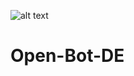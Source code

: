 ![alt text](https://lh5.googleusercontent.com/CGS2yO1QFLVWLntidtqmtEHnFrwANFy_ehN95129PWOByLkvX8YjRKz8_iqmto6phrZcE7PDZsGkTE1Ze1NJVsdlC8bk9vx0nhUTEDS1DCKWKYLw6cNsAdWsGudD26-fTg=w1280)

# Open-Bot-DE
